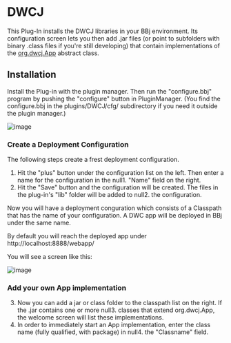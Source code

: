 # DWCJ

This Plug-In installs the DWCJ libraries in your BBj environment. Its configuration screen lets 
you then add .jar files (or point to subfolders with binary .class files if you're still developing) that contain 
implementations of the [org.dwcj.App](https://dwcjava.github.io/engine/org/dwcj/App.html) abstract class.  

## Installation

Install the Plug-in with the plugin manager. Then run the "configure.bbj" program by pushing the "configure" button in PluginManager.
(You find the configure.bbj in the plugins/DWCJ/cfg/ subdirectory if you need it outside the plugin manager.)

![image](https://user-images.githubusercontent.com/4833070/170939240-d225b18a-54c6-4312-9802-ce920ff4a02b.png)

### Create a Deployment Configuration

The following steps create a frest deployment configuration.

1. Hit the "plus" button under the configuration list on the left. Then enter a name for the configuration in the 
null1. "Name" field on the right. 
2. Hit the "Save" button and the configuration will be created. The files in the plug-in's "lib" folder will be added to 
null2. the configuration.

Now you will have a deployment conguration which consists of a Classpath that has the name of your configuration. A DWC 
app will be deployed in BBj under the same name.

By default you will reach the deployed app under http://localhost:8888/webapp/<myappname>

You will see a screen like this:

![image](https://user-images.githubusercontent.com/4833070/170939324-8724e98e-21dc-4d0b-b17d-4d96fa470d57.png)
  
### Add your own App implementation

3. Now you can add a jar or class folder to the classpath list on the right. If the .jar contains one or more
null3. classes that extend org.dwcj.App, the welcome screen will list these implementations.
4. In order to immediately start an App implementation, enter the class name (fully qualified, with package) in 
null4. the "Classname" field.



